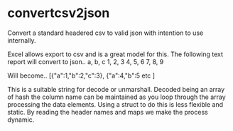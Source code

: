 # convertcsv2json
Convert a standard headered csv to valid json with intention to use internally.

Excel allows export to csv and is a great model for this. The following text report 
will convert to json..
a, b, c
1, 2, 3
4, 5, 6
7, 8, 9

Will become..
[{"a":1,"b":2,"c":3},
{"a":4,"b":5 etc ]

This is a suitable string for decode or unmarshall. Decoded being an array of hash the column
name can be maintained as you loop through the array processing the data elements. Using a
struct to do this is less flexible and static. By reading the header names and maps we make 
the process dynamic.
